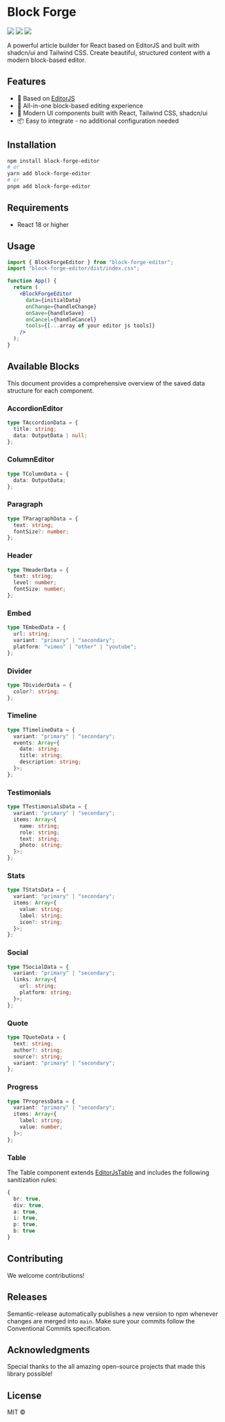 # Block Forge

[![](https://flat.badgen.net/npm/v/@alkhipce/editorjs-react?icon=npm)](https://www.npmjs.com/package/@alkhipce/editorjs-react)
[![](https://flat.badgen.net/github/stars/etozhealkhipce/editorjs-react)](https://github.com/etozhealkhipce/editorjs-react)
[![](https://flat.badgen.net/badge/demo/site/green)](https://editorjs-react.vercel.app/)

A powerful article builder for React based on EditorJS and built with shadcn/ui and Tailwind CSS. Create beautiful, structured content with a modern block-based editor.

## Features

- 🔌 Based on [EditorJS](https://editorjs.io/)
- 🎨 All-in-one block-based editing experience
- 🚀 Modern UI components built with React, Tailwind CSS, shadcn/ui
- 📦 Easy to integrate - no additional configuration needed

## Installation

```bash
npm install block-forge-editor
# or
yarn add block-forge-editor
# or
pnpm add block-forge-editor
```

## Requirements

- React 18 or higher

## Usage

```jsx
import { BlockForgeEditor } from "block-forge-editor";
import "block-forge-editor/dist/index.css";

function App() {
  return (
    <BlockForgeEditor
      data={initialData}
      onChange={handleChange}
      onSave={handleSave}
      onCancel={handleCancel}
      tools={[...array of your editor js tools]}
    />
  );
}
```

## Available Blocks

This document provides a comprehensive overview of the saved data structure for each component.

### AccordionEditor

```typescript
type TAccordionData = {
  title: string;
  data: OutputData | null;
};
```

### ColumnEditor

```typescript
type TColumnData = {
  data: OutputData;
};
```

### Paragraph

```typescript
type TParagraphData = {
  text: string;
  fontSize?: number;
};
```

### Header

```typescript
type THeaderData = {
  text: string;
  level: number;
  fontSize: number;
};
```

### Embed

```typescript
type TEmbedData = {
  url: string;
  variant: "primary" | "secondary";
  platform: "vimeo" | "other" | "youtube";
};
```

### Divider

```typescript
type TDividerData = {
  color?: string;
};
```

### Timeline

```typescript
type TTimelineData = {
  variant: "primary" | "secondary";
  events: Array<{
    date: string;
    title: string;
    description: string;
  }>;
};
```

### Testimonials

```typescript
type TTestimonialsData = {
  variant: "primary" | "secondary";
  items: Array<{
    name: string;
    role: string;
    text: string;
    photo: string;
  }>;
};
```

### Stats

```typescript
type TStatsData = {
  variant: "primary" | "secondary";
  items: Array<{
    value: string;
    label: string;
    icon?: string;
  }>;
};
```

### Social

```typescript
type TSocialData = {
  variant: "primary" | "secondary";
  links: Array<{
    url: string;
    platform: string;
  }>;
};
```

### Quote

```typescript
type TQuoteData = {
  text: string;
  author?: string;
  source?: string;
  variant: "primary" | "secondary";
};
```

### Progress

```typescript
type TProgressData = {
  variant: "primary" | "secondary";
  items: Array<{
    label: string;
    value: number;
  }>;
};
```

### Table

The Table component extends [EditorJsTable](https://www.npmjs.com/package/@editorjs/table) and includes the following sanitization rules:

```typescript
{
  br: true,
  div: true,
  a: true,
  i: true,
  p: true,
  b: true
}
```

## Contributing

We welcome contributions!

## Releases

Semantic-release automatically publishes a new version to npm whenever changes are merged into `main`. Make sure your commits follow the Conventional Commits specification.

## Acknowledgments

Special thanks to the all amazing open-source projects that made this library possible!

## License

MIT ©
